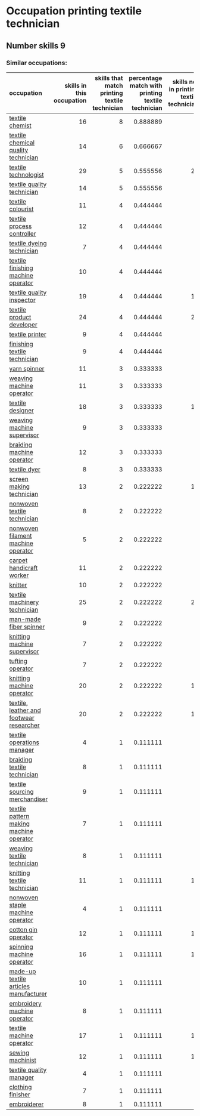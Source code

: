# Occupation printing textile technician
## Number skills 9
### Similar occupations:
| occupation                                                                              |   skills in this occupation |   skills that match printing textile technician |   percentage match with printing textile technician |   skills not in printing textile technician |
|:----------------------------------------------------------------------------------------|----------------------------:|------------------------------------------------:|----------------------------------------------------:|--------------------------------------------:|
| [textile chemist](textile_chemist.md)                                                   |                          16 |                                               8 |                                            0.888889 |                                           8 |
| [textile chemical quality technician](textile_chemical_quality_technician.md)           |                          14 |                                               6 |                                            0.666667 |                                           8 |
| [textile technologist](textile_technologist.md)                                         |                          29 |                                               5 |                                            0.555556 |                                          24 |
| [textile quality technician](textile_quality_technician.md)                             |                          14 |                                               5 |                                            0.555556 |                                           9 |
| [textile colourist](textile_colourist.md)                                               |                          11 |                                               4 |                                            0.444444 |                                           7 |
| [textile process controller](textile_process_controller.md)                             |                          12 |                                               4 |                                            0.444444 |                                           8 |
| [textile dyeing technician](textile_dyeing_technician.md)                               |                           7 |                                               4 |                                            0.444444 |                                           3 |
| [textile finishing machine operator](textile_finishing_machine_operator.md)             |                          10 |                                               4 |                                            0.444444 |                                           6 |
| [textile quality inspector](textile_quality_inspector.md)                               |                          19 |                                               4 |                                            0.444444 |                                          15 |
| [textile product developer](textile_product_developer.md)                               |                          24 |                                               4 |                                            0.444444 |                                          20 |
| [textile printer](textile_printer.md)                                                   |                           9 |                                               4 |                                            0.444444 |                                           5 |
| [finishing textile technician](finishing_textile_technician.md)                         |                           9 |                                               4 |                                            0.444444 |                                           5 |
| [yarn spinner](yarn_spinner.md)                                                         |                          11 |                                               3 |                                            0.333333 |                                           8 |
| [weaving machine operator](weaving_machine_operator.md)                                 |                          11 |                                               3 |                                            0.333333 |                                           8 |
| [textile designer](textile_designer.md)                                                 |                          18 |                                               3 |                                            0.333333 |                                          15 |
| [weaving machine supervisor](weaving_machine_supervisor.md)                             |                           9 |                                               3 |                                            0.333333 |                                           6 |
| [braiding machine operator](braiding_machine_operator.md)                               |                          12 |                                               3 |                                            0.333333 |                                           9 |
| [textile dyer](textile_dyer.md)                                                         |                           8 |                                               3 |                                            0.333333 |                                           5 |
| [screen making technician](screen_making_technician.md)                                 |                          13 |                                               2 |                                            0.222222 |                                          11 |
| [nonwoven  textile technician](nonwoven__textile_technician.md)                         |                           8 |                                               2 |                                            0.222222 |                                           6 |
| [nonwoven filament machine operator](nonwoven_filament_machine_operator.md)             |                           5 |                                               2 |                                            0.222222 |                                           3 |
| [carpet handicraft worker](carpet_handicraft_worker.md)                                 |                          11 |                                               2 |                                            0.222222 |                                           9 |
| [knitter](knitter.md)                                                                   |                          10 |                                               2 |                                            0.222222 |                                           8 |
| [textile machinery technician](textile_machinery_technician.md)                         |                          25 |                                               2 |                                            0.222222 |                                          23 |
| [man-made fiber spinner](man-made_fiber_spinner.md)                                     |                           9 |                                               2 |                                            0.222222 |                                           7 |
| [knitting machine supervisor](knitting_machine_supervisor.md)                           |                           7 |                                               2 |                                            0.222222 |                                           5 |
| [tufting operator](tufting_operator.md)                                                 |                           7 |                                               2 |                                            0.222222 |                                           5 |
| [knitting machine operator](knitting_machine_operator.md)                               |                          20 |                                               2 |                                            0.222222 |                                          18 |
| [textile, leather and footwear researcher](textile,_leather_and_footwear_researcher.md) |                          20 |                                               2 |                                            0.222222 |                                          18 |
| [textile operations manager](textile_operations_manager.md)                             |                           4 |                                               1 |                                            0.111111 |                                           3 |
| [braiding textile technician](braiding_textile_technician.md)                           |                           8 |                                               1 |                                            0.111111 |                                           7 |
| [textile sourcing merchandiser](textile_sourcing_merchandiser.md)                       |                           9 |                                               1 |                                            0.111111 |                                           8 |
| [textile pattern making machine operator](textile_pattern_making_machine_operator.md)   |                           7 |                                               1 |                                            0.111111 |                                           6 |
| [weaving textile technician](weaving_textile_technician.md)                             |                           8 |                                               1 |                                            0.111111 |                                           7 |
| [knitting textile technician](knitting_textile_technician.md)                           |                          11 |                                               1 |                                            0.111111 |                                          10 |
| [nonwoven staple machine operator](nonwoven_staple_machine_operator.md)                 |                           4 |                                               1 |                                            0.111111 |                                           3 |
| [cotton gin operator](cotton_gin_operator.md)                                           |                          12 |                                               1 |                                            0.111111 |                                          11 |
| [spinning machine operator](spinning_machine_operator.md)                               |                          16 |                                               1 |                                            0.111111 |                                          15 |
| [made-up textile articles manufacturer](made-up_textile_articles_manufacturer.md)       |                          10 |                                               1 |                                            0.111111 |                                           9 |
| [embroidery machine operator](embroidery_machine_operator.md)                           |                           8 |                                               1 |                                            0.111111 |                                           7 |
| [textile machine operator](textile_machine_operator.md)                                 |                          17 |                                               1 |                                            0.111111 |                                          16 |
| [sewing machinist](sewing_machinist.md)                                                 |                          12 |                                               1 |                                            0.111111 |                                          11 |
| [textile quality manager](textile_quality_manager.md)                                   |                           4 |                                               1 |                                            0.111111 |                                           3 |
| [clothing finisher](clothing_finisher.md)                                               |                           7 |                                               1 |                                            0.111111 |                                           6 |
| [embroiderer](embroiderer.md)                                                           |                           8 |                                               1 |                                            0.111111 |                                           7 |
